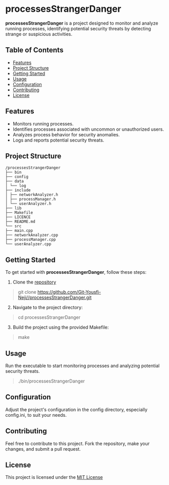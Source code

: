 # processesStrangerDanger

**processesStrangerDanger** is a project designed to monitor and analyze running processes, identifying potential security threats by detecting strange or suspicious activities.

## Table of Contents

- [Features](#features)
- [Project Structure](#project-structure)
- [Getting Started](#getting-started)
- [Usage](#usage)
- [Configuration](#configuration)
- [Contributing](#contributing)
- [License](#license)

## Features

- Monitors running processes.
- Identifies processes associated with uncommon or unauthorized users.
- Analyzes process behavior for security anomalies.
- Logs and reports potential security threats.

## Project Structure
```
/processesStrangerDanger
├── bin
├── config
├── data
│ └── log
├── include
│ ├── networkAnalyzer.h
│ ├── processManager.h
│ └── userAnalyzer.h
├── lib
├── Makefile
├── LICENCE
├── README.md
└── src
├── main.cpp
├── networkAnalyzer.cpp
├── processManager.cpp
└── userAnalyzer.cpp
```
## Getting Started

To get started with **processesStrangerDanger**, follow these steps:

1. Clone the [repository](https://github.com/Git-Yousfi-Neji//processesStrangerDanger.git)

> git clone https://github.com/Git-Yousfi-Neji//processesStrangerDanger.git

2. Navigate to the project directory: 
> cd processesStrangerDanger

3. Build the project using the provided Makefile:
> make

## Usage

Run the executable to start monitoring processes and analyzing potential security threats.

> ./bin/processesStrangerDanger

## Configuration
Adjust the project's configuration in the config directory, especially config.ini, to suit your needs.

## Contributing
Feel free to contribute to this project. Fork the repository, make your changes, and submit a pull request.

## License
This project is licensed under the [MIT License](LICENSE)
